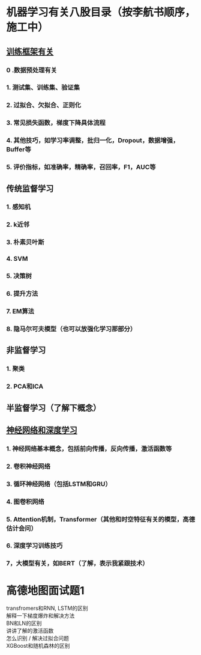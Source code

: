 # 机器学习有关八股目录（按李航书顺序，施工中）
## [训练框架有关](/ml_traintest.md)
### 0 .数据预处理有关
### 1. 测试集、训练集、验证集
### 2. 过拟合、欠拟合、正则化
### 3. 常见损失函数，梯度下降具体流程
### 4. 其他技巧，如学习率调整，批归一化，Dropout，数据增强，Buffer等
### 5. 评价指标，如准确率，精确率，召回率，F1，AUC等

## 传统监督学习 
### 1. 感知机
### 2. k近邻
### 3. 朴素贝叶斯
### 4. SVM  
### 5. 决策树
### 6. 提升方法
### 7. EM算法
### 8. 隐马尔可夫模型（也可以放强化学习那部分）

## 非监督学习
### 1. 聚类
### 2. PCA和ICA

## 半监督学习（了解下概念）

## [神经网络和深度学习](/ml_dl.md)
### 1. 神经网络基本概念，包括前向传播，反向传播，激活函数等
### 2. 卷积神经网络
### 3. 循环神经网络（包括LSTM和GRU）
### 4. 图卷积网络
### 5. Attention机制，Transformer（其他和时空特征有关的模型，高德估计会问）
### 6. 深度学习训练技巧
### 7，大模型有关，如BERT（了解，表示我紧跟技术）


# 高德地图面试题1
transfromers和RNN, LSTM的区别 <br>
解释一下梯度爆炸和解决方法 <br>
BN和LN的区别 <br>
讲讲了解的激活函数 <br>
怎么识别 / 解决过拟合问题 <br>
XGBoost和随机森林的区别 <br>